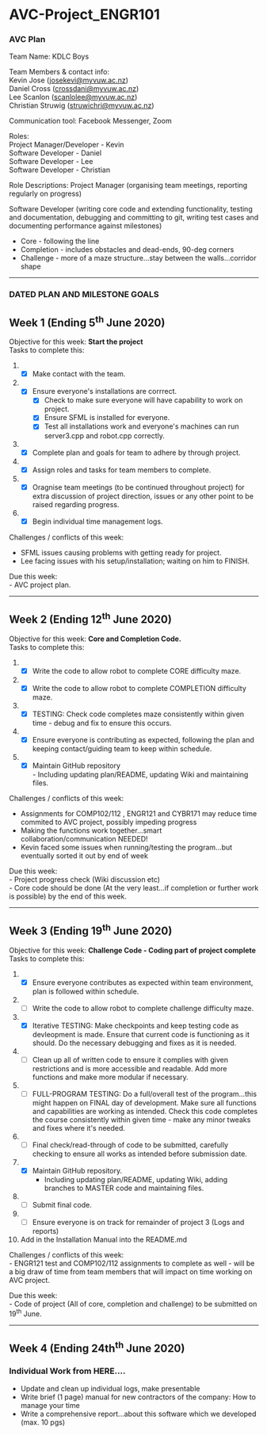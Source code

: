 # AVC-Project_ENGR101

### AVC Plan

Team Name: KDLC Boys

Team Members & contact info:  
Kevin Jose (josekevi@myvuw.ac.nz)  
Daniel Cross (crossdani@myvuw.ac.nz)  
Lee Scanlon (scanlolee@myvuw.ac.nz)  
Christian Struwig (struwichri@myvuw.ac.nz)  

Communication tool: Facebook Messenger, Zoom  

Roles:\
Project Manager/Developer - Kevin  
Software Developer - Daniel  
Software Developer - Lee  
Software Developer - Christian

Role Descriptions:
Project Manager (organising team meetings, reporting regularly on progress)

Software Developer (writing core code and extending functionality, testing and documentation, debugging and committing to git, writing test cases and documenting performance against milestones)

* Core - following the line 
* Completion - includes obstacles and dead-ends, 90-deg corners
* Challenge - more of a maze structure...stay between the walls...corridor shape

---------------------------------------------------------------------------------------------------------------------------------
### DATED PLAN AND MILESTONE GOALS

## **Week 1 (Ending 5<sup>th</sup> June 2020)**

Objective for this week: **Start the project**  
Tasks to complete this:
1. - [x] Make contact with the team. 
2. - [x] Ensure everyone's installations are corrrect.
       - [x] Check to make sure everyone will have capability to work on project.
       - [x] Ensure SFML is installed for everyone.
       - [x] Test all installations work and everyone's machines can run server3.cpp and robot.cpp correctly.
3. - [x] Complete plan and goals for team to adhere by through project.
4. - [x] Assign roles and tasks for team members to complete.
5. - [x] Oragnise team meetings (to be continued throughout project) for extra discussion of project direction, issues or any other point to be raised regarding progress.    
6. - [x] Begin individual time management logs.  

Challenges / conflicts of this week:
- SFML issues causing problems with getting ready for project.
- Lee facing issues with his setup/installation; waiting on him to FINISH. 
   
Due this week:   
    - AVC project plan.
    
---------------------------------------------------------------------------------------------------------------------------    
## **Week 2 (Ending 12<sup>th</sup> June 2020)**

Objective for this week: **Core and Completion Code.**  
Tasks to complete this:  
1. - [x] Write the code to allow robot to complete CORE difficulty maze.    
2. - [x] Write the code to allow robot to complete COMPLETION difficulty maze.    
3. - [x] TESTING: Check code completes maze consistently within given time - debug and fix to ensure this occurs.    
4. - [x] Ensure everyone is contributing as expected, following the plan and keeping contact/guiding team to keep within schedule.    
5. - [x] Maintain GitHub repository   
         - Including updating plan/README, updating Wiki and maintaining files. 
       
Challenges / conflicts of this week:
- Assignments for COMP102/112 , ENGR121 and CYBR171 may reduce time commited to AVC project, possibly impeding progress
- Making the functions work together...smart collaboration/communication NEEDED! 
- Kevin faced some issues when running/testing the program...but eventually sorted it out by end of week 
       
Due this week:   
    - Project progress check (Wiki discussion etc)  
    - Core code should be done (At the very least...if completion or further work is possible) by the end of this week.
    
--------------------------------------------------------------------------------------------------------------------------------
## **Week 3 (Ending 19<sup>th</sup> June 2020)**  

Objective for this week: **Challenge Code - Coding part of project complete**  
Tasks to complete this:
1. - [x] Ensure everyone contributes as expected within team environment, plan is followed within schedule. 
2. - [ ] Write the code to allow robot to complete challenge difficulty maze. 
3. - [x] Iterative TESTING: Make checkpoints and keep testing code as devleopment is made. Ensure that current code is functioning as it should. Do the necessary debugging and fixes as it is needed. 
4. - [ ] Clean up all of written code to ensure it complies with given restrictions and is more accessible and readable. Add more functions and make more modular if necessary.
5. - [ ] FULL-PROGRAM TESTING: Do a full/overall test of the program...this might happen on FINAL day of development. Make sure all functions and capabilities are working as intended. Check this code completes the course consistently within given time - make any minor tweaks and fixes where it's needed.
7. - [ ] Final check/read-through of code to be submitted, carefully checking to ensure all works as intended before submission date.
8. - [x] Maintain GitHub repository.
       - Including updating plan/README, updating Wiki, adding branches to MASTER code and maintaining files.
9. - [ ] Submit final code.  
10. - [ ] Ensure everyone is on track for remainder of project 3 (Logs and reports)
11. Add in the Installation Manual into the README.md 

Challenges / conflicts of this week:  
    - ENGR121 test and COMP102/112 assignments to complete as well - will be a big draw of time from team members that will impact on time working on AVC project.  

Due this week:  
    - Code of project (All of core, completion and challenge) to be submitted on 19<sup>th</sup> June.  

----------------------------------------------------------------------------------------------------------------------------------

## **Week 4 (Ending 24th<sup>th</sup> June 2020)**

### Individual Work from HERE....
 - Update and clean up individual logs, make presentable
 - Write brief (1 page) manual for new contractors of the company: How to manage your time
 - Write a comprehensive report...about this software which we developed (max. 10 pgs)

